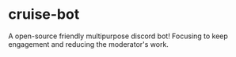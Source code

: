 # cruise-bot
A open-source friendly multipurpose discord bot! Focusing to keep engagement and reducing the moderator's work.
